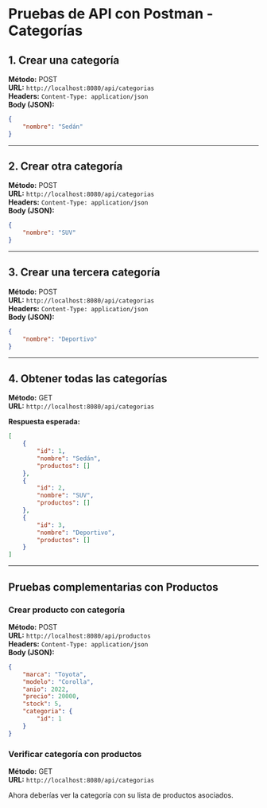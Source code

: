 # Pruebas de API con Postman - Categorías

## 1. Crear una categoría
**Método:** POST  
**URL:** `http://localhost:8080/api/categorias`  
**Headers:** `Content-Type: application/json`  
**Body (JSON):**
```json
{
    "nombre": "Sedán"
}
```

---

## 2. Crear otra categoría
**Método:** POST  
**URL:** `http://localhost:8080/api/categorias`  
**Headers:** `Content-Type: application/json`  
**Body (JSON):**
```json
{
    "nombre": "SUV"
}
```

---

## 3. Crear una tercera categoría
**Método:** POST  
**URL:** `http://localhost:8080/api/categorias`  
**Headers:** `Content-Type: application/json`  
**Body (JSON):**
```json
{
    "nombre": "Deportivo"
}
```

---

## 4. Obtener todas las categorías
**Método:** GET  
**URL:** `http://localhost:8080/api/categorias`

**Respuesta esperada:**
```json
[
    {
        "id": 1,
        "nombre": "Sedán",
        "productos": []
    },
    {
        "id": 2,
        "nombre": "SUV",
        "productos": []
    },
    {
        "id": 3,
        "nombre": "Deportivo",
        "productos": []
    }
]
```

---

## Pruebas complementarias con Productos

### Crear producto con categoría
**Método:** POST  
**URL:** `http://localhost:8080/api/productos`  
**Headers:** `Content-Type: application/json`  
**Body (JSON):**
```json
{
    "marca": "Toyota",
    "modelo": "Corolla",
    "anio": 2022,
    "precio": 20000,
    "stock": 5,
    "categoria": {
        "id": 1
    }
}
```

### Verificar categoría con productos
**Método:** GET  
**URL:** `http://localhost:8080/api/categorias`

Ahora deberías ver la categoría con su lista de productos asociados.
